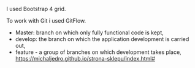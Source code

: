 I used Bootstrap 4 grid. 

To work with Git i used GitFlow. 
- Master: branch on which only fully functional code is kept,
- develop: the branch on which the application development is carried out,
- feature - a group of branches on which development takes place,
https://michaljedro.github.io/strona-sklepu/index.html#
